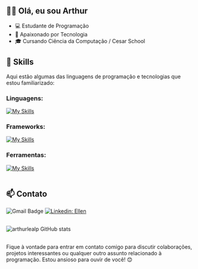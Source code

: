 ## 👨‍💻 Olá, eu sou Arthur

- 💻 Estudante de Programação
- 🌱 Apaixonado por Tecnologia
- 🎓 Cursando Ciência da Computação / Cesar School

## 🚀 Skills

Aqui estão algumas das linguagens de programação e tecnologias que estou familiarizado:

### Linguagens: 
[![My Skills](https://skillicons.dev/icons?i=python,javascript,c,html,css)](https://skillicons.dev)

### Frameworks: 
[![My Skills](https://skillicons.dev/icons?i=django)](https://skillicons.dev)

### Ferramentas:
[![My Skills](https://skillicons.dev/icons?i=github,vscode)](https://skillicons.dev)<br><br>

## 📫 Contato

![Gmail Badge](https://img.shields.io/badge/-arthurlealp07@gmail.com-006bed?style=flat-square&logo=Gmail&logoColor=white&link=mailto:{SeuEmail})
[![Linkedin: Ellen](https://img.shields.io/badge/-arthurleal-blue?style=flat-square&logo=Linkedin&logoColor=white&link=https://www.linkedin.com/in/devellenias/)](https://www.linkedin.com/in/devellendias/)
<br><br>

![arthurlealp GitHub stats](https://github-readme-stats.vercel.app/api?username=arthurlealp&show_icons=true&theme=dark) <br><br>

Fique à vontade para entrar em contato comigo para discutir colaborações, projetos interessantes ou qualquer outro assunto relacionado à programação. Estou ansioso para ouvir de você! 😊
